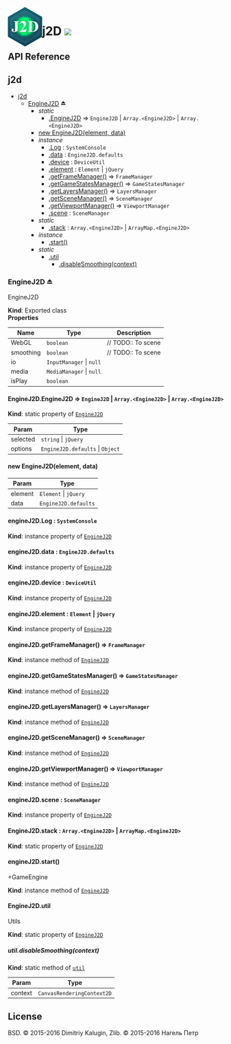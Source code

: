 <img src="https://github.com/fsggs/j2d/blob/0.2.0-dev/src/img/logo.png?raw=true" align="left" width="80"/>
<h1 align="left">j2D <a href="https://www.versioneye.com/user/projects/56afa5f63d82b9003761dfc8">
    <img src="https://www.versioneye.com/user/projects/56afa5f63d82b9003761dfc8/badge.svg?style=flat"/></a></h1>


## API Reference

<a name="module_j2d"></a>

## j2d

* [j2d](#module_j2d)
    * [EngineJ2D](#exp_module_j2d--EngineJ2D) ⏏
        * _static_
            * [.EngineJ2D](#module_j2d--EngineJ2D.EngineJ2D) ⇒ <code>EngineJ2D</code> &#124; <code>Array.&lt;EngineJ2D&gt;</code> &#124; <code>Array.&lt;EngineJ2D&gt;</code>
        * [new EngineJ2D(element, data)](#new_module_j2d--EngineJ2D_new)
        * _instance_
            * [.Log](#module_j2d--EngineJ2D+Log) : <code>SystemConsole</code>
            * [.data](#module_j2d--EngineJ2D+data) : <code>EngineJ2D.defaults</code>
            * [.device](#module_j2d--EngineJ2D+device) : <code>DeviceUtil</code>
            * [.element](#module_j2d--EngineJ2D+element) : <code>Element</code> &#124; <code>jQuery</code>
            * [.getFrameManager()](#module_j2d--EngineJ2D+getFrameManager) ⇒ <code>FrameManager</code>
            * [.getGameStatesManager()](#module_j2d--EngineJ2D+getGameStatesManager) ⇒ <code>GameStatesManager</code>
            * [.getLayersManager()](#module_j2d--EngineJ2D+getLayersManager) ⇒ <code>LayersManager</code>
            * [.getSceneManager()](#module_j2d--EngineJ2D+getSceneManager) ⇒ <code>SceneManager</code>
            * [.getViewportManager()](#module_j2d--EngineJ2D+getViewportManager) ⇒ <code>ViewportManager</code>
            * [.scene](#module_j2d--EngineJ2D+scene) : <code>SceneManager</code>
        * _static_
            * [.stack](#module_j2d--EngineJ2D.stack) : <code>Array.&lt;EngineJ2D&gt;</code> &#124; <code>ArrayMap.&lt;EngineJ2D&gt;</code>
        * _instance_
            * [.start()](#module_j2d--EngineJ2D+start)
        * _static_
            * [.util](#module_j2d--EngineJ2D.util)
                * [.disableSmoothing(context)](#module_j2d--EngineJ2D.util.disableSmoothing)

<a name="exp_module_j2d--EngineJ2D"></a>

### EngineJ2D ⏏
EngineJ2D

**Kind**: Exported class  
**Properties**

| Name | Type | Description |
| --- | --- | --- |
| WebGL | <code>boolean</code> | // TODO:: To scene |
| smoothing | <code>boolean</code> | // TODO:: To scene |
| io | <code>InputManager</code> &#124; <code>null</code> |  |
| media | <code>MediaManager</code> &#124; <code>null</code> |  |
| isPlay | <code>boolean</code> |  |

<a name="module_j2d--EngineJ2D.EngineJ2D"></a>

#### EngineJ2D.EngineJ2D ⇒ <code>EngineJ2D</code> &#124; <code>Array.&lt;EngineJ2D&gt;</code> &#124; <code>Array.&lt;EngineJ2D&gt;</code>
**Kind**: static property of <code>[EngineJ2D](#exp_module_j2d--EngineJ2D)</code>  

| Param | Type |
| --- | --- |
| selected | <code>string</code> &#124; <code>jQuery</code> | 
| options | <code>EngineJ2D.defaults</code> &#124; <code>Object</code> | 

<a name="new_module_j2d--EngineJ2D_new"></a>

#### new EngineJ2D(element, data)

| Param | Type |
| --- | --- |
| element | <code>Element</code> &#124; <code>jQuery</code> | 
| data | <code>EngineJ2D.defaults</code> | 

<a name="module_j2d--EngineJ2D+Log"></a>

#### engineJ2D.Log : <code>SystemConsole</code>
**Kind**: instance property of <code>[EngineJ2D](#exp_module_j2d--EngineJ2D)</code>  
<a name="module_j2d--EngineJ2D+data"></a>

#### engineJ2D.data : <code>EngineJ2D.defaults</code>
**Kind**: instance property of <code>[EngineJ2D](#exp_module_j2d--EngineJ2D)</code>  
<a name="module_j2d--EngineJ2D+device"></a>

#### engineJ2D.device : <code>DeviceUtil</code>
**Kind**: instance property of <code>[EngineJ2D](#exp_module_j2d--EngineJ2D)</code>  
<a name="module_j2d--EngineJ2D+element"></a>

#### engineJ2D.element : <code>Element</code> &#124; <code>jQuery</code>
**Kind**: instance property of <code>[EngineJ2D](#exp_module_j2d--EngineJ2D)</code>  
<a name="module_j2d--EngineJ2D+getFrameManager"></a>

#### engineJ2D.getFrameManager() ⇒ <code>FrameManager</code>
**Kind**: instance method of <code>[EngineJ2D](#exp_module_j2d--EngineJ2D)</code>  
<a name="module_j2d--EngineJ2D+getGameStatesManager"></a>

#### engineJ2D.getGameStatesManager() ⇒ <code>GameStatesManager</code>
**Kind**: instance method of <code>[EngineJ2D](#exp_module_j2d--EngineJ2D)</code>  
<a name="module_j2d--EngineJ2D+getLayersManager"></a>

#### engineJ2D.getLayersManager() ⇒ <code>LayersManager</code>
**Kind**: instance method of <code>[EngineJ2D](#exp_module_j2d--EngineJ2D)</code>  
<a name="module_j2d--EngineJ2D+getSceneManager"></a>

#### engineJ2D.getSceneManager() ⇒ <code>SceneManager</code>
**Kind**: instance method of <code>[EngineJ2D](#exp_module_j2d--EngineJ2D)</code>  
<a name="module_j2d--EngineJ2D+getViewportManager"></a>

#### engineJ2D.getViewportManager() ⇒ <code>ViewportManager</code>
**Kind**: instance method of <code>[EngineJ2D](#exp_module_j2d--EngineJ2D)</code>  
<a name="module_j2d--EngineJ2D+scene"></a>

#### engineJ2D.scene : <code>SceneManager</code>
**Kind**: instance property of <code>[EngineJ2D](#exp_module_j2d--EngineJ2D)</code>  
<a name="module_j2d--EngineJ2D.stack"></a>

#### EngineJ2D.stack : <code>Array.&lt;EngineJ2D&gt;</code> &#124; <code>ArrayMap.&lt;EngineJ2D&gt;</code>
**Kind**: static property of <code>[EngineJ2D](#exp_module_j2d--EngineJ2D)</code>  
<a name="module_j2d--EngineJ2D+start"></a>

#### engineJ2D.start()
+GameEngine

**Kind**: instance method of <code>[EngineJ2D](#exp_module_j2d--EngineJ2D)</code>  
<a name="module_j2d--EngineJ2D.util"></a>

#### EngineJ2D.util
Utils

**Kind**: static property of <code>[EngineJ2D](#exp_module_j2d--EngineJ2D)</code>  
<a name="module_j2d--EngineJ2D.util.disableSmoothing"></a>

##### util.disableSmoothing(context)
**Kind**: static method of <code>[util](#module_j2d--EngineJ2D.util)</code>  

| Param | Type |
| --- | --- |
| context | <code>CanvasRenderingContext2D</code> | 


## License

BSD. © 2015-2016 Dimitriy Kalugin, Zlib. © 2015-2016 Нагель Петр

